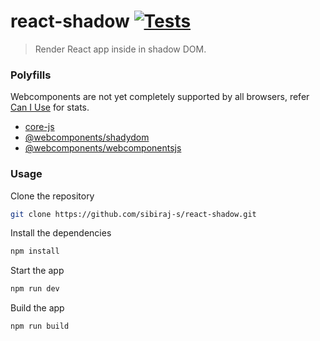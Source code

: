 # react-shadow [![Tests](https://github.com/sibiraj-s/react-shadow/workflows/Tests/badge.svg)](https://github.com/sibiraj-s/react-shadow/actions)

> Render React app inside in shadow DOM.

### Polyfills

Webcomponents are not yet completely supported by all browsers, refer [Can I Use](https://caniuse.com/#search=webcomponents) for stats.

- [core-js](https://www.npmjs.com/package/core-js)
- [@webcomponents/shadydom](https://github.com/webcomponents/polyfills/tree/master/packages/shadydom)
- [@webcomponents/webcomponentsjs](https://github.com/webcomponents/polyfills/tree/master/packages/webcomponentsjs)

### Usage

Clone the repository

```bash
git clone https://github.com/sibiraj-s/react-shadow.git
```

Install the dependencies

```bash
npm install
```

Start the app

```bash
npm run dev
```

Build the app

```bash
npm run build
```
